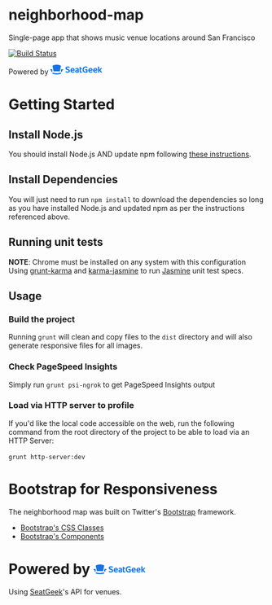 # neighborhood-map
Single-page app that shows music venue locations around San Francisco

[![Build Status](https://travis-ci.org/justinharringa/neighborhood-map.svg?branch=master)](https://travis-ci.org/justinharringa/neighborhood-map)

Powered by [![SeatGeek](src/img/seatgeek-102x19.png)](https://www.seatgeek.com)

# Getting Started

## Install Node.js
You should install Node.js AND update npm following 
[these instructions](https://docs.npmjs.com/getting-started/installing-node).

## Install Dependencies
You will just need to run `npm install` to download the dependencies so 
long as you have installed Node.js and updated npm as per the 
instructions referenced above.

## Running unit tests
**NOTE**: Chrome must be installed on any system with this configuration
Using [grunt-karma](https://github.com/karma-runner/grunt-karma) and
[karma-jasmine](https://github.com/karma-runner/karma-jasmine) to run 
[Jasmine](https://jasmine.github.io/) unit test specs.

## Usage 

### Build the project
Running `grunt` will clean and copy files to the `dist` directory and 
will also generate responsive files for all images.

### Check PageSpeed Insights
Simply run `grunt psi-ngrok` to get PageSpeed Insights output

### Load via HTTP server to profile
If you'd like the local code accessible on the web, run the following 
command from the root directory of the project to be able to load via 
an HTTP Server:

```grunt http-server:dev```

# Bootstrap for Responsiveness
The neighborhood map was built on Twitter's <a href="http://getbootstrap.com/">Bootstrap</a> framework.

* <a href="http://getbootstrap.com/css/">Bootstrap's CSS Classes</a>
* <a href="http://getbootstrap.com/components/">Bootstrap's Components</a>

# Powered by [![SeatGeek](src/img/seatgeek-102x19.png)](https://www.seatgeek.com)
Using [SeatGeek](https://www.seatgeek.com)'s API for venues.